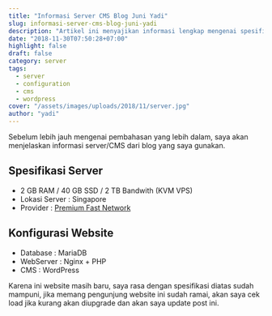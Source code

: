 ```yaml
---
title: "Informasi Server CMS Blog Juni Yadi"
slug: informasi-server-cms-blog-juni-yadi
description: "Artikel ini menyajikan informasi lengkap mengenai spesifikasi server, konfigurasi website, dan setup CMS yang digunakan untuk mengelola blog Juni Yadi secara optimal."
date: "2018-11-30T07:50:28+07:00"
highlight: false
draft: false
category: server
tags:
  - server
  - configuration
  - cms
  - wordpress
cover: "/assets/images/uploads/2018/11/server.jpg"
author: "yadi"
---
```


Sebelum lebih jauh mengenai pembahasan yang lebih dalam, saya akan menjelaskan informasi server/CMS dari blog yang saya gunakan.

## Spesifikasi Server

- 2 GB RAM / 40 GB SSD / 2 TB Bandwith (KVM VPS)
- Lokasi Server : Singapore
- Provider : [Premium Fast Network](https://www.premiumfast.net)

## Konfigurasi Website

- Database : MariaDB
- WebServer : Nginx + PHP
- CMS : WordPress

Karena ini website masih baru, saya rasa dengan spesifikasi diatas sudah mampuni, jika memang pengunjung website ini sudah ramai, akan saya cek load jika kurang akan diupgrade dan akan saya update post ini.
